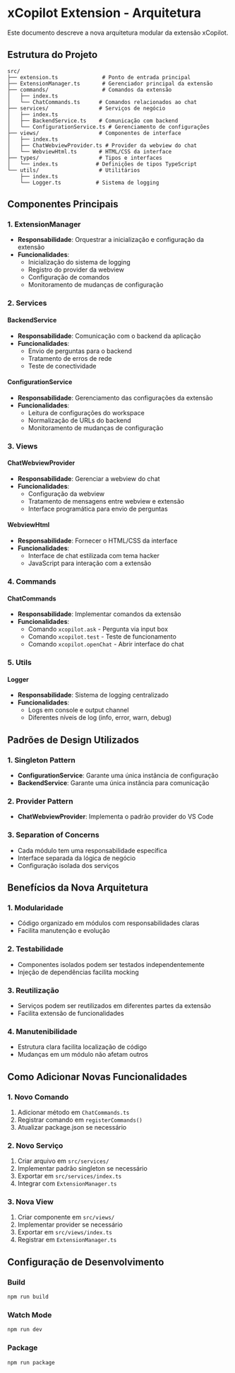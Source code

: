 # xCopilot Extension - Arquitetura

Este documento descreve a nova arquitetura modular da extensão xCopilot.

## Estrutura do Projeto

```
src/
├── extension.ts              # Ponto de entrada principal
├── ExtensionManager.ts       # Gerenciador principal da extensão
├── commands/                 # Comandos da extensão
│   ├── index.ts
│   └── ChatCommands.ts      # Comandos relacionados ao chat
├── services/                # Serviços de negócio
│   ├── index.ts
│   ├── BackendService.ts    # Comunicação com backend
│   └── ConfigurationService.ts # Gerenciamento de configurações
├── views/                   # Componentes de interface
│   ├── index.ts
│   ├── ChatWebviewProvider.ts # Provider da webview do chat
│   └── WebviewHtml.ts       # HTML/CSS da interface
├── types/                   # Tipos e interfaces
│   └── index.ts            # Definições de tipos TypeScript
└── utils/                   # Utilitários
    ├── index.ts
    └── Logger.ts           # Sistema de logging
```

## Componentes Principais

### 1. ExtensionManager
- **Responsabilidade**: Orquestrar a inicialização e configuração da extensão
- **Funcionalidades**:
  - Inicialização do sistema de logging
  - Registro do provider da webview
  - Configuração de comandos
  - Monitoramento de mudanças de configuração

### 2. Services

#### BackendService
- **Responsabilidade**: Comunicação com o backend da aplicação
- **Funcionalidades**:
  - Envio de perguntas para o backend
  - Tratamento de erros de rede
  - Teste de conectividade

#### ConfigurationService
- **Responsabilidade**: Gerenciamento das configurações da extensão
- **Funcionalidades**:
  - Leitura de configurações do workspace
  - Normalização de URLs do backend
  - Monitoramento de mudanças de configuração

### 3. Views

#### ChatWebviewProvider
- **Responsabilidade**: Gerenciar a webview do chat
- **Funcionalidades**:
  - Configuração da webview
  - Tratamento de mensagens entre webview e extensão
  - Interface programática para envio de perguntas

#### WebviewHtml
- **Responsabilidade**: Fornecer o HTML/CSS da interface
- **Funcionalidades**:
  - Interface de chat estilizada com tema hacker
  - JavaScript para interação com a extensão

### 4. Commands

#### ChatCommands
- **Responsabilidade**: Implementar comandos da extensão
- **Funcionalidades**:
  - Comando `xcopilot.ask` - Pergunta via input box
  - Comando `xcopilot.test` - Teste de funcionamento
  - Comando `xcopilot.openChat` - Abrir interface do chat

### 5. Utils

#### Logger
- **Responsabilidade**: Sistema de logging centralizado
- **Funcionalidades**:
  - Logs em console e output channel
  - Diferentes níveis de log (info, error, warn, debug)

## Padrões de Design Utilizados

### 1. Singleton Pattern
- **ConfigurationService**: Garante uma única instância de configuração
- **BackendService**: Garante uma única instância para comunicação

### 2. Provider Pattern
- **ChatWebviewProvider**: Implementa o padrão provider do VS Code

### 3. Separation of Concerns
- Cada módulo tem uma responsabilidade específica
- Interface separada da lógica de negócio
- Configuração isolada dos serviços

## Benefícios da Nova Arquitetura

### 1. Modularidade
- Código organizado em módulos com responsabilidades claras
- Facilita manutenção e evolução

### 2. Testabilidade
- Componentes isolados podem ser testados independentemente
- Injeção de dependências facilita mocking

### 3. Reutilização
- Serviços podem ser reutilizados em diferentes partes da extensão
- Facilita extensão de funcionalidades

### 4. Manutenibilidade
- Estrutura clara facilita localização de código
- Mudanças em um módulo não afetam outros

## Como Adicionar Novas Funcionalidades

### 1. Novo Comando
1. Adicionar método em `ChatCommands.ts`
2. Registrar comando em `registerCommands()`
3. Atualizar package.json se necessário

### 2. Novo Serviço
1. Criar arquivo em `src/services/`
2. Implementar padrão singleton se necessário
3. Exportar em `src/services/index.ts`
4. Integrar com `ExtensionManager.ts`

### 3. Nova View
1. Criar componente em `src/views/`
2. Implementar provider se necessário
3. Exportar em `src/views/index.ts`
4. Registrar em `ExtensionManager.ts`

## Configuração de Desenvolvimento

### Build
```bash
npm run build
```

### Watch Mode
```bash
npm run dev
```

### Package
```bash
npm run package
```
